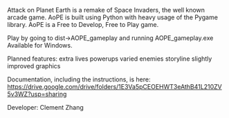 Attack on Planet Earth is a remake of Space Invaders,
the well known arcade game.
AoPE is built using Python with heavy usage of the Pygame library.
AoPE is a Free to Develop, Free to Play game.

Play by going to dist->AOPE_gameplay and running AOPE_gameplay.exe
Available for Windows.

Planned features:
  extra lives
  powerups
  varied enemies
  storyline
  slightly improved graphics

Documentation, including the instructions, is here:
https://drive.google.com/drive/folders/1E3Va5pCEOEHWT3eAthB41L210ZV5v3WZ?usp=sharing

Developer: Clement Zhang
